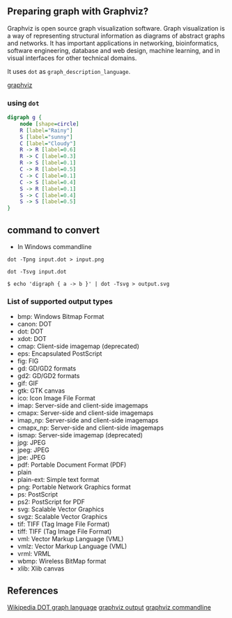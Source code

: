 
## Preparing graph with **Graphviz**?

Graphviz is open source graph visualization software. Graph visualization is a way of representing structural information as diagrams of abstract graphs and networks. It has important applications in networking, bioinformatics, software engineering, database and web design, machine learning, and in visual interfaces for other technical domains.

It uses `dot` as `graph_description_language`.

[graphviz](https://graphviz.org/)

### using `dot` 
```dot
digraph g {
    node [shape=circle]
    R [label="Rainy"]
    S [label="sunny"]
    C [label="Cloudy"]
    R -> R [label=0.6]
    R -> C [label=0.3]
    R -> S [label=0.1]
    C -> R [label=0.5]
    C -> C [label=0.1]
    C -> S [label=0.4]
    S -> R [label=0.1]
    S -> C [label=0.4]
    S -> S [label=0.5]
}
```

## command to convert

- In Windows commandline
```shell
dot -Tpng input.dot > input.png

dot -Tsvg input.dot

$ echo 'digraph { a -> b }' | dot -Tsvg > output.svg

```

### List of supported output types
   - bmp: Windows Bitmap Format
   - canon: DOT
   - dot: DOT
   - xdot: DOT
   - cmap: Client-side imagemap (deprecated)
   - eps: Encapsulated PostScript
   - fig: FIG
   - gd: GD/GD2 formats
   - gd2: GD/GD2 formats
   - gif: GIF
   - gtk: GTK canvas
   - ico: Icon Image File Format
   - imap: Server-side and client-side imagemaps
   - cmapx: Server-side and client-side imagemaps
   - imap_np: Server-side and client-side imagemaps
   - cmapx_np: Server-side and client-side imagemaps
   - ismap: Server-side imagemap (deprecated)
   - jpg: JPEG
   - jpeg: JPEG
   - jpe: JPEG
   - pdf: Portable Document Format (PDF)
   - plain
   - plain-ext: Simple text format
   - png: Portable Network Graphics format
   - ps: PostScript
   - ps2: PostScript for PDF
   - svg: Scalable Vector Graphics
   - svgz: Scalable Vector Graphics
   - tif: TIFF (Tag Image File Format)
   - tiff: TIFF (Tag Image File Format)
   - vml: Vector Markup Language (VML)
   - vmlz: Vector Markup Language (VML)
   - vrml: VRML
   - wbmp: Wireless BitMap format
   - xlib: Xlib canvas



## References

[Wikipedia DOT graph language](https://en.wikipedia.org/wiki/DOT_(graph_description_language))
[graphviz output](http://www.graphviz.org/doc/info/output.html)
[graphviz commandline](https://graphviz.org/doc/info/command.html)

 

 
